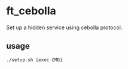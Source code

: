 # ft_cebolla
Set up a hidden service using cebolla protocol.

## usage
```
./setup.sh [exec CMD]
```

